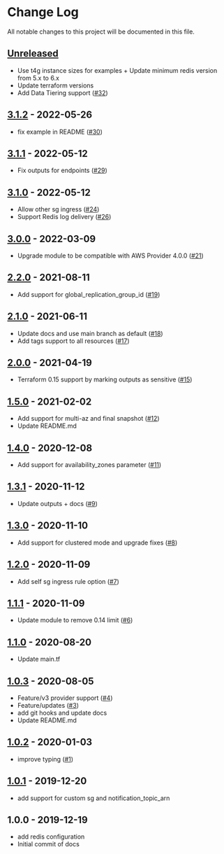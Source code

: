 # Change Log

All notable changes to this project will be documented in this file.

<a name="unreleased"></a>
## [Unreleased]

- Use t4g instance sizes for examples + Update minimum redis version from 5.x to 6.x
- Update terraform versions
- Add Data Tiering support ([#32](https://github.com/umotif-public/terraform-aws-elasticache-redis/issues/32))


<a name="3.1.2"></a>
## [3.1.2] - 2022-05-26

- fix example in README ([#30](https://github.com/umotif-public/terraform-aws-elasticache-redis/issues/30))


<a name="3.1.1"></a>
## [3.1.1] - 2022-05-12

- Fix outputs for endpoints ([#29](https://github.com/umotif-public/terraform-aws-elasticache-redis/issues/29))


<a name="3.1.0"></a>
## [3.1.0] - 2022-05-12

- Allow other sg ingress ([#24](https://github.com/umotif-public/terraform-aws-elasticache-redis/issues/24))
- Support Redis log delivery ([#26](https://github.com/umotif-public/terraform-aws-elasticache-redis/issues/26))


<a name="3.0.0"></a>
## [3.0.0] - 2022-03-09

- Upgrade module to be compatible with AWS Provider 4.0.0 ([#21](https://github.com/umotif-public/terraform-aws-elasticache-redis/issues/21))


<a name="2.2.0"></a>
## [2.2.0] - 2021-08-11

- Add support for global_replication_group_id ([#19](https://github.com/umotif-public/terraform-aws-elasticache-redis/issues/19))


<a name="2.1.0"></a>
## [2.1.0] - 2021-06-11

- Update docs and use main branch as default ([#18](https://github.com/umotif-public/terraform-aws-elasticache-redis/issues/18))
- Add tags support to all resources ([#17](https://github.com/umotif-public/terraform-aws-elasticache-redis/issues/17))


<a name="2.0.0"></a>
## [2.0.0] - 2021-04-19

- Terraform 0.15 support by marking outputs as sensitive ([#15](https://github.com/umotif-public/terraform-aws-elasticache-redis/issues/15))


<a name="1.5.0"></a>
## [1.5.0] - 2021-02-02

- Add support for multi-az and final snapshot ([#12](https://github.com/umotif-public/terraform-aws-elasticache-redis/issues/12))
- Update README.md


<a name="1.4.0"></a>
## [1.4.0] - 2020-12-08

- Add support for availability_zones parameter ([#11](https://github.com/umotif-public/terraform-aws-elasticache-redis/issues/11))


<a name="1.3.1"></a>
## [1.3.1] - 2020-11-12

- Update outputs + docs ([#9](https://github.com/umotif-public/terraform-aws-elasticache-redis/issues/9))


<a name="1.3.0"></a>
## [1.3.0] - 2020-11-10

- Add support for clustered mode and upgrade fixes ([#8](https://github.com/umotif-public/terraform-aws-elasticache-redis/issues/8))


<a name="1.2.0"></a>
## [1.2.0] - 2020-11-09

- Add self sg ingress rule option ([#7](https://github.com/umotif-public/terraform-aws-elasticache-redis/issues/7))


<a name="1.1.1"></a>
## [1.1.1] - 2020-11-09

- Update module to remove 0.14 limit ([#6](https://github.com/umotif-public/terraform-aws-elasticache-redis/issues/6))


<a name="1.1.0"></a>
## [1.1.0] - 2020-08-20

- Update main.tf


<a name="1.0.3"></a>
## [1.0.3] - 2020-08-05

- Feature/v3 provider support ([#4](https://github.com/umotif-public/terraform-aws-elasticache-redis/issues/4))
- Feature/updates ([#3](https://github.com/umotif-public/terraform-aws-elasticache-redis/issues/3))
- add git hooks and update docs
- Update README.md


<a name="1.0.2"></a>
## [1.0.2] - 2020-01-03

- improve typing ([#1](https://github.com/umotif-public/terraform-aws-elasticache-redis/issues/1))


<a name="1.0.1"></a>
## [1.0.1] - 2019-12-20

- add support for custom sg and notification_topic_arn


<a name="1.0.0"></a>
## 1.0.0 - 2019-12-19

- add redis configuration
- Initial commit of docs


[Unreleased]: https://github.com/umotif-public/terraform-aws-elasticache-redis/compare/3.1.2...HEAD
[3.1.2]: https://github.com/umotif-public/terraform-aws-elasticache-redis/compare/3.1.1...3.1.2
[3.1.1]: https://github.com/umotif-public/terraform-aws-elasticache-redis/compare/3.1.0...3.1.1
[3.1.0]: https://github.com/umotif-public/terraform-aws-elasticache-redis/compare/3.0.0...3.1.0
[3.0.0]: https://github.com/umotif-public/terraform-aws-elasticache-redis/compare/2.2.0...3.0.0
[2.2.0]: https://github.com/umotif-public/terraform-aws-elasticache-redis/compare/2.1.0...2.2.0
[2.1.0]: https://github.com/umotif-public/terraform-aws-elasticache-redis/compare/2.0.0...2.1.0
[2.0.0]: https://github.com/umotif-public/terraform-aws-elasticache-redis/compare/1.5.0...2.0.0
[1.5.0]: https://github.com/umotif-public/terraform-aws-elasticache-redis/compare/1.4.0...1.5.0
[1.4.0]: https://github.com/umotif-public/terraform-aws-elasticache-redis/compare/1.3.1...1.4.0
[1.3.1]: https://github.com/umotif-public/terraform-aws-elasticache-redis/compare/1.3.0...1.3.1
[1.3.0]: https://github.com/umotif-public/terraform-aws-elasticache-redis/compare/1.2.0...1.3.0
[1.2.0]: https://github.com/umotif-public/terraform-aws-elasticache-redis/compare/1.1.1...1.2.0
[1.1.1]: https://github.com/umotif-public/terraform-aws-elasticache-redis/compare/1.1.0...1.1.1
[1.1.0]: https://github.com/umotif-public/terraform-aws-elasticache-redis/compare/1.0.3...1.1.0
[1.0.3]: https://github.com/umotif-public/terraform-aws-elasticache-redis/compare/1.0.2...1.0.3
[1.0.2]: https://github.com/umotif-public/terraform-aws-elasticache-redis/compare/1.0.1...1.0.2
[1.0.1]: https://github.com/umotif-public/terraform-aws-elasticache-redis/compare/1.0.0...1.0.1
